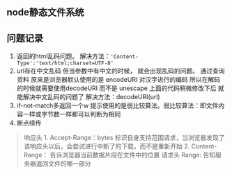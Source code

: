 ## node静态文件系统

## 问题记录
1. 返回的html乱码问题。
解决方法：`'Content-Type':'text/html;charset=UTF-8'`
2. url存在中文乱码
但当参数中有中文的时候， 就会出现乱码的问题。 通过查询资料 原来是浏览器默认使用的是 encodeURI 对汉字进行的编码 所以在解码的时候就需要使用decodeURI  而不是 unescape 上面的代码稍微修改下后 就能解决中文乱码的问题了 
解决方法：decodeURI(url)
3. if-not-match多返回一个w
  提示使用的是弱比较算法。弱比较算法：即文件内容一样或字节数一样都可以判断为相同
4. 断点续传
  > 响应头 
    1. Accept-Range：bytes 标识自身支持范围请求，当浏览器发现了该响应头以后，会尝试进行中断了的下载，而不是重新开始
    2. Content-Range： 告诉浏览器当前数据片段在文件中的位置
  > 请求头
    Range: 告知服务器返回文件的哪一部分
  